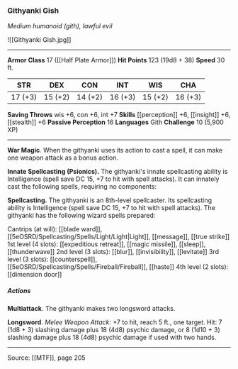 ### Githyanki Gish
_Medium humanoid (gith), lawful evil_

![[Githyanki Gish.jpg]]




---

**Armor Class** 17 ([[Half Plate Armor]])
**Hit Points** 123 (19d8 + 38)
**Speed** 30 ft.

| STR     | DEX     | CON     | INT     | WIS     | CHA     |
|---------|---------|---------|---------|---------|---------|
| 17 (+3) | 15 (+2) | 14 (+2) | 16 (+3) | 15 (+2) | 16 (+3) |

**Saving Throws** wis +6, con +6, int +7
**Skills** [[perception]] +6, [[insight]] +6, [[stealth]] +6
**Passive Perception** 16
**Languages** Gith
**Challenge** 10 (5,900 XP)

---

**War Magic**. When the githyanki uses its action to cast a spell, it can make one weapon attack as a bonus action.

**Innate Spellcasting (Psionics).** The githyanki's innate spellcasting ability is Intelligence (spell save DC 15, +7 to hit with spell attacks). It can innately cast the following spells, requiring no components:

**Spellcasting.** The githyanki is an 8th-level spellcaster. Its spellcasting ability is Intelligence (spell save DC 15, +7 to hit with spell attacks). The githyanki has the following wizard spells prepared:

Cantrips (at will): [[blade ward]], [[5eOSRD/Spellcasting/Spells/Light/Light|Light]], [[message]], [[true strike]]
1st level (4 slots): [[expeditious retreat]], [[magic missile]], [[sleep]], [[thunderwave]]
2nd level (3 slots): [[blur]], [[invisibility]], [[levitate]]
3rd level (3 slots): [[counterspell]], [[5eOSRD/Spellcasting/Spells/Fireball/Fireball]], [[haste]]
4th level (2 slots): [[dimension door]]

##### Actions
**Multiattack**. The githyanki makes two longsword attacks.

**Longsword**. _Melee Weapon Attack:_ +7 to hit, reach 5 ft., one target. Hit: 7 (1d8 + 3) slashing damage plus 18 (4d8) psychic damage, or 8 (1d10 + 3) slashing damage plus 18 (4d8) psychic damage if used with two hands.


---

Source: [[MTF]], page 205